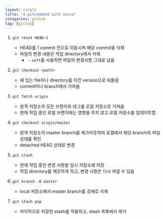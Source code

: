 ```yaml
---
layout: single
title: "4.gitcommand with ossca"
categories: github
tag: [github]
---
```






1. `git reset HEAD~1`
    - HEAD를 1 commit 전으로 이동시켜 해당 commit을 삭제
    - 파일의 변경 내용은 작업 directory에서 삭제
        - `--soft`를 사용하면 파일의 변경사항 그대로 남음


2. `git checkout <path>`
    - <path>에 있는 file이나 directory를 이전 version으로 되돌림
    - commit이나 branch에서 가져옴


3. `git fetch origin`
    - 원격 저장소의 모든 브랜치와 태그를 로컬 저장소로 가져옴
    - 현재 작업 중인 로컬 브랜치에는 영향을 주지 않고 로컬 저장소를 업데이트함.


4. `git checkout origin/master`
    - 원격 저장소의 master branch를 체크아웃하여 로컬에서 해당 branch의 파일 상태를 확인
    - detached HEAD 상태로 변경


6. `git stash`
    - 현재 작업 중인 변경 사항을 임시 저장소에 저장
    - 작업 directory를 깨끗하게 하고, 변경 사항은 다시 꺼낼 수 있음


7. `git branch -D master`
    - local 저장소에서 master branch를 강제로 삭제


8. `git stash pop`
    - 마지막으로 저장한 stash를 적용하고, stash 목록에서 제거
    